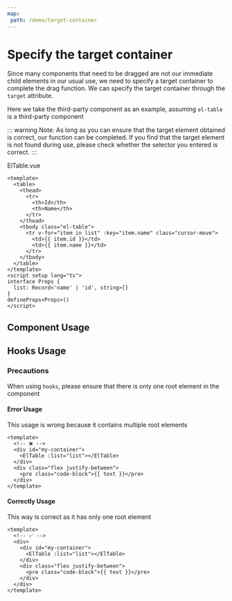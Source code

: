 ```yaml
---
map:
 path: /demo/target-container
---
```


# Specify the target container

Since many components that need to be dragged are not our immediate child elements in our usual use, we need to specify a target container to complete the drag function. We can specify the target container through the `target` attribute.

Here we take the third-party component as an example, assuming `el-table` is a third-party component

::: warning
Note: As long as you can ensure that the target element obtained is correct, our function can be completed. If you find that the target element is not found during use, please check whether the selector you entered is correct.
:::

ElTable.vue

```vue
<template>
  <table>
    <thead>
      <tr>
        <th>Id</th>
        <th>Name</th>
      </tr>
    </thead>
    <tbody class="el-table">
      <tr v-for="item in list" :key="item.name" class="cursor-move">
        <td>{{ item.id }}</td>
        <td>{{ item.name }}</td>
      </tr>
    </tbody>
  </table>
</template>
<script setup lang="ts">
interface Props {
  list: Record<'name' | 'id', string>[]
}
defineProps<Props>()
</script>
```

## Component Usage

<demo src="./demo.vue"
title="Use components to manipulate target containers"
desc="It will use Vue Draggable as the root element to find the nearest .el-table selector">
</demo>

## Hooks Usage

<demo src="./hooks.vue"
title="Use hooks to manipulate target containers"
desc="Here, in order to ensure that we can get our target container, we added an id my-container to the div element. Of course, if you can ensure that the target container must be obtained, you can omit the parent element id">
</demo>

### Precautions

When using `hooks`, please ensure that there is only one root element in the component

#### Error Usage

This usage is wrong because it contains multiple root elements

```vue
<template>
  <!-- ❌ -->
  <div id="my-container">
    <ElTable :list="list"></ElTable>
  </div>
  <div class="flex justify-between">
    <pre class="code-block">{{ text }}</pre>
  </div>
</template>
```

#### Correctly Usage

This way is correct as it has only one root element

```vue
<template>
  <!-- ✅ -->
  <div>
    <div id="my-container">
      <ElTable :list="list"></ElTable>
    </div>
    <div class="flex justify-between">
      <pre class="code-block">{{ text }}</pre>
    </div>
  </div>
</template>
```
